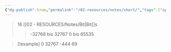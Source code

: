 ```yaml
---
{"dg-publish":true,"permalink":"/02-resources/notes/short/","tags":["speicher","code"],"noteIcon":"","updated":"2025-07-12T13:31:41.000+02:00"}
---
```


>16 [[02 - RESOURCES/Notes/Bit\|Bit]]s
>>-32768 bis 32767
>>0 bis 65535

>[!example] 
>0
>32767
>-444
>69



